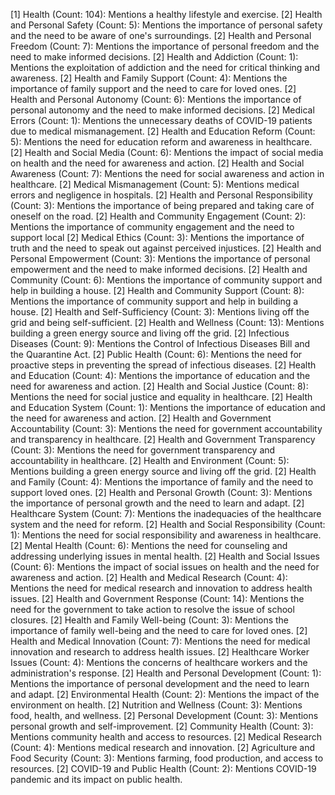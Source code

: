 [1] Health (Count: 104): Mentions a healthy lifestyle and exercise.
	[2] Health and Personal Safety (Count: 5): Mentions the importance of personal safety and the need to be aware of one's surroundings.
	[2] Health and Personal Freedom (Count: 7): Mentions the importance of personal freedom and the need to make informed decisions.
	[2] Health and Addiction (Count: 1): Mentions the exploitation of addiction and the need for critical thinking and awareness.
	[2] Health and Family Support (Count: 4): Mentions the importance of family support and the need to care for loved ones.
	[2] Health and Personal Autonomy (Count: 6): Mentions the importance of personal autonomy and the need to make informed decisions.
	[2] Medical Errors (Count: 1): Mentions the unnecessary deaths of COVID-19 patients due to medical mismanagement.
	[2] Health and Education Reform (Count: 5): Mentions the need for education reform and awareness in healthcare.
	[2] Health and Social Media (Count: 6): Mentions the impact of social media on health and the need for awareness and action.
	[2] Health and Social Awareness (Count: 7): Mentions the need for social awareness and action in healthcare.
	[2] Medical Mismanagement (Count: 5): Mentions medical errors and negligence in hospitals.
	[2] Health and Personal Responsibility (Count: 3): Mentions the importance of being prepared and taking care of oneself on the road.
	[2] Health and Community Engagement (Count: 2): Mentions the importance of community engagement and the need to support local
	[2] Medical Ethics (Count: 3): Mentions the importance of truth and the need to speak out against perceived injustices.
	[2] Health and Personal Empowerment (Count: 3): Mentions the importance of personal empowerment and the need to make informed decisions.
	[2] Health and Community (Count: 6): Mentions the importance of community support and help in building a house.
	[2] Health and Community Support (Count: 8): Mentions the importance of community support and help in building a house.
	[2] Health and Self-Sufficiency (Count: 3): Mentions living off the grid and being self-sufficient.
	[2] Health and Wellness (Count: 13): Mentions building a green energy source and living off the grid.
	[2] Infectious Diseases (Count: 9): Mentions the Control of Infectious Diseases Bill and the Quarantine Act.
	[2] Public Health (Count: 6): Mentions the need for proactive steps in preventing the spread of infectious diseases.
	[2] Health and Education (Count: 4): Mentions the importance of education and the need for awareness and action.
	[2] Health and Social Justice (Count: 8): Mentions the need for social justice and equality in healthcare.
	[2] Health and Education System (Count: 1): Mentions the importance of education and the need for awareness and action.
	[2] Health and Government Accountability (Count: 3): Mentions the need for government accountability and transparency in healthcare.
	[2] Health and Government Transparency (Count: 3): Mentions the need for government transparency and accountability in healthcare.
	[2] Health and Environment (Count: 5): Mentions building a green energy source and living off the grid.
	[2] Health and Family (Count: 4): Mentions the importance of family and the need to support loved ones.
	[2] Health and Personal Growth (Count: 3): Mentions the importance of personal growth and the need to learn and adapt.
	[2] Healthcare System (Count: 7): Mentions the inadequacies of the healthcare system and the need for reform.
	[2] Health and Social Responsibility (Count: 1): Mentions the need for social responsibility and awareness in healthcare.
	[2] Mental Health (Count: 6): Mentions the need for counseling and addressing underlying issues in mental health.
	[2] Health and Social Issues (Count: 6): Mentions the impact of social issues on health and the need for awareness and action.
	[2] Health and Medical Research (Count: 4): Mentions the need for medical research and innovation to address health issues.
	[2] Health and Government Response (Count: 14): Mentions the need for the government to take action to resolve the issue of school closures.
	[2] Health and Family Well-being (Count: 3): Mentions the importance of family well-being and the need to care for loved ones.
	[2] Health and Medical Innovation (Count: 7): Mentions the need for medical innovation and research to address health issues.
	[2] Healthcare Worker Issues (Count: 4): Mentions the concerns of healthcare workers and the administration's response.
	[2] Health and Personal Development (Count: 1): Mentions the importance of personal development and the need to learn and adapt.
	[2] Environmental Health (Count: 2): Mentions the impact of the environment on health.
	[2] Nutrition and Wellness (Count: 3): Mentions food, health, and wellness.
	[2] Personal Development (Count: 3): Mentions personal growth and self-improvement.
	[2] Community Health (Count: 3): Mentions community health and access to resources.
	[2] Medical Research (Count: 4): Mentions medical research and innovation.
	[2] Agriculture and Food Security (Count: 3): Mentions farming, food production, and access to resources.
	[2] COVID-19 and Public Health (Count: 2): Mentions COVID-19 pandemic and its impact on public health.

